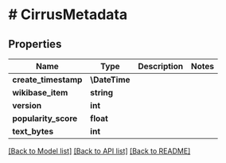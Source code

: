 # # CirrusMetadata

## Properties

Name | Type | Description | Notes
------------ | ------------- | ------------- | -------------
**create_timestamp** | **\DateTime** |  |
**wikibase_item** | **string** |  |
**version** | **int** |  |
**popularity_score** | **float** |  |
**text_bytes** | **int** |  |

[[Back to Model list]](../../README.md#models) [[Back to API list]](../../README.md#endpoints) [[Back to README]](../../README.md)
